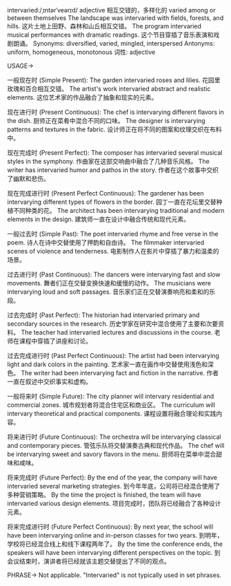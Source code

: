 intervaried:/ˌɪntərˈveərɪd/
adjective
相互交错的，多样化的
varied among or between themselves
The landscape was intervaried with fields, forests, and hills.  这片土地上田野、森林和山丘相互交错。
The program intervaried musical performances with dramatic readings.  这个节目穿插了音乐表演和戏剧朗诵。
Synonyms: diversified, varied, mingled, interspersed
Antonyms: uniform, homogeneous, monotonous
词性: adjective


USAGE->

一般现在时 (Simple Present):
The garden intervaried roses and lilies.  花园里玫瑰和百合相互交错。
The artist's work intervaried abstract and realistic elements.  这位艺术家的作品融合了抽象和现实的元素。

现在进行时 (Present Continuous):
The chef is intervarying different flavors in the dish.  厨师正在菜肴中混合不同的口味。
The designer is intervarying patterns and textures in the fabric.  设计师正在将不同的图案和纹理交织在布料中。

现在完成时 (Present Perfect):
The composer has intervaried several musical styles in the symphony.  作曲家在这部交响曲中融合了几种音乐风格。
The writer has intervaried humor and pathos in the story.  作者在这个故事中交织了幽默和悲伤。

现在完成进行时 (Present Perfect Continuous):
The gardener has been intervarying different types of flowers in the border.  园丁一直在花坛里交替种植不同种类的花。
The architect has been intervarying traditional and modern elements in the design.  建筑师一直在设计中融合传统和现代元素。

一般过去时 (Simple Past):
The poet intervaried rhyme and free verse in the poem.  诗人在诗中交替使用了押韵和自由诗。
The filmmaker intervaried scenes of violence and tenderness.  电影制作人在影片中穿插了暴力和温柔的场景。

过去进行时 (Past Continuous):
The dancers were intervarying fast and slow movements.  舞者们正在交替变换快速和缓慢的动作。
The musicians were intervarying loud and soft passages.  音乐家们正在交替演奏响亮和柔和的乐段。

过去完成时 (Past Perfect):
The historian had intervaried primary and secondary sources in the research.  历史学家在研究中混合使用了主要和次要资料。
The teacher had intervaried lectures and discussions in the course.  老师在课程中穿插了讲座和讨论。

过去完成进行时 (Past Perfect Continuous):
The artist had been intervarying light and dark colors in the painting.  艺术家一直在画作中交替使用浅色和深色。
The writer had been intervarying fact and fiction in the narrative.  作者一直在叙述中交织事实和虚构。


一般将来时 (Simple Future):
The city planner will intervary residential and commercial zones.  城市规划者将混合住宅区和商业区。
The curriculum will intervary theoretical and practical components.  课程设置将融合理论和实践内容。

将来进行时 (Future Continuous):
The orchestra will be intervarying classical and contemporary pieces.  管弦乐队将交替演奏古典和现代作品。
The chef will be intervarying sweet and savory flavors in the menu.  厨师将在菜单中混合甜味和咸味。

将来完成时 (Future Perfect):
By the end of the year, the company will have intervaried several marketing strategies. 到今年年底，公司将已经混合使用了多种营销策略。
By the time the project is finished, the team will have intervaried various design elements. 项目完成时，团队将已经融合了各种设计元素。

将来完成进行时 (Future Perfect Continuous):
By next year, the school will have been intervarying online and in-person classes for two years. 到明年，学校将已经混合线上和线下课程两年了。
By the time the conference ends, the speakers will have been intervarying different perspectives on the topic. 到会议结束时，演讲者将已经就该主题交替提出了不同的观点。


PHRASE->
Not applicable.  "Intervaried" is not typically used in set phrases.


